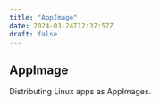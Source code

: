 ```yaml
---
title: "AppImage"
date: 2024-03-24T12:37:57Z
draft: false
---
```


## AppImage

Distributing Linux apps as AppImages.
